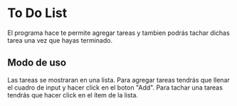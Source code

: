 # To Do List
El programa hace te permite agregar tareas y tambien podrás tachar dichas tarea una vez que hayas terminado.

## Modo de uso

Las tareas se mostraran en una lista.
Para agregar tareas tendrás que llenar el cuadro de input y hacer click en el boton "Add".
Para tachar una tareas tendrás que hacer click en el ítem de la lista.